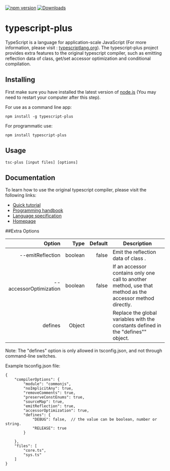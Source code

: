 [![npm version](https://badge.fury.io/js/typescript.svg)](https://www.npmjs.com/package/typescript-plus)
[![Downloads](https://img.shields.io/npm/dm/TypeScript.svg)](https://www.npmjs.com/package/typescript-plus)

# typescript-plus



TypeScript is a language for application-scale JavaScript (For more information, please visit : [typescriptlang.org](http://www.typescriptlang.org/)). The typescript-plus project provides extra features to the original typescript compiler, such as emitting reflection data of class, get/set accessor optimization and conditional compilation.

## Installing

First make sure you have installed the latest version of [node.js](http://nodejs.org/)
(You may need to restart your computer after this step).

For use as a command line app:

```
npm install -g typescript-plus
```

For programmatic use:

```
npm install typescript-plus
```

## Usage

```
tsc-plus [input files] [options]
```


## Documentation

To learn how to use the original typescript compiler, please visit the following links:

*  [Quick tutorial](http://www.typescriptlang.org/Tutorial)
*  [Programming handbook](http://www.typescriptlang.org/Handbook)
*  [Language specification](https://github.com/Microsoft/TypeScript/blob/master/doc/spec.md)
*  [Homepage](http://www.typescriptlang.org/)

##Extra Options

| Option                  | Type    | Default | Description                                        |
| -----------------------:| -------:| -------:| -------------------------------------------------- |
| --emitReflection        | boolean | false   | Emit the reflection data of class .                |
| --accessorOptimization  | boolean | false   | If an accessor contains only one call to another method, use that method as the accessor method directly.|
| defines                 | Object  |         | Replace the global variables with the constants defined in the "defines"" object. |

Note: The "defines" option is only allowed in tsconfig.json, and not through command-line switches.

Example tsconfig.json file:

```
{
    "compilerOptions": {
        "module": "commonjs",
        "noImplicitAny": true,
        "removeComments": true,
        "preserveConstEnums": true,
        "sourceMap": true,
        "emitReflection": true,
        "accessorOptimization": true,
        "defines": {
            "DEBUG": false,  // the value can be boolean, number or string.
            "RELEASE": true
        }

    },  
    "files": [
        "core.ts",
        "sys.ts"
    ]  
}

```